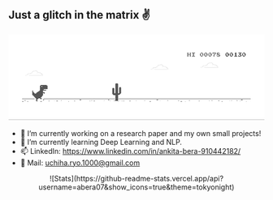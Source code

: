 ## Just a glitch in the matrix :v:

![Chrome_Dino](chrome_dino.gif)

- 🔭 I’m currently working on a research paper and my own small projects!
- 🌱 I’m currently learning Deep Learning and NLP.
- 📫  LinkedIn: https://www.linkedin.com/in/ankita-bera-910442182/
- :e-mail: Mail: uchiha.ryo.1000@gmail.com


<center>![Stats](https://github-readme-stats.vercel.app/api?username=abera07&show_icons=true&theme=tokyonight)</center>

<!--
**abera07/abera07** is a ✨ _special_ ✨ repository because its `README.md` (this file) appears on your GitHub profile.

